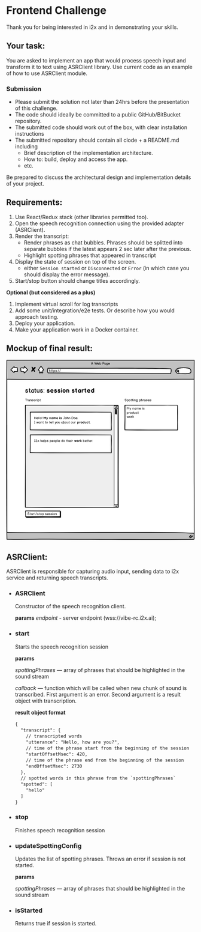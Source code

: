 # Frontend Challenge

Thank you for being interested in i2x and in demonstrating your skills.

## Your task: 
You are asked to implement an app that would process speech input and transform it to text using ASRClient library.
Use current code as an example of how to use ASRClient module.

### Submission

- Please submit the solution not later than 24hrs before the presentation of this challenge.
- The code should ideally be committed to a public GitHub/BitBucket repository.
- The submitted code should work out of the box, with clear installation instructions
- The submitted repository should contain all clode + a README.md including
  - Brief description of the implementation architecture.
  - How to: build, deploy and access the app.
  - etc.
  
Be prepared to discuss the architectural design and implementation details of your project.
  

## Requirements:
1. Use React/Redux stack (other libraries permitted too).
2. Open the speech recognition connection using the provided adapter (ASRClient).
3. Render the transcript:
    - Render phrases as chat bubbles. Phrases should be splitted into separate bubbles if the latest appears 2 sec later after the previous.
    - Highlight spotting phrases that appeared in transcript
4. Display the state of session on top of the screen.
    - either `Session started` or `Disconnected` or `Error` (in which case you should display the error message).
5. Start/stop button should change titles accordingly.

**Optional (but considered as a plus)**
1. Implement virtual scroll for log transcripts
2. Add some unit/integration/e2e tests. Or describe how you would approach testing.
3. Deploy your application.
4. Make your application work in a Docker container.

## Mockup of final result:

![mockup](./transcript-mock.png)

## ASRClient:

  ASRClient is responsible for capturing audio input, sending data to i2x service and returning speech transcripts.   

- ### ASRClient
    Constructor of the speech recognition client.
    
    **params**
    *endpoint* - server endpoint (wss://vibe-rc.i2x.ai);

- ### start
    Starts the speech recognition session

    **params**
    
    *spottingPhrases* — array of phrases that should be highlighted in the sound stream

    *callback* — function which will be called when new chunk of sound is transcribed. 
    First argument is an error. Second argument is a result object with transcription.
    
    **result object format**
    
    ```
    {
      "transcript": {
        // transcripted words
        "utterance": "Hello, how are you?", 
        // time of the phrase start from the beginning of the session
        "startOffsetMsec": 420, 
        // time of the phrase end from the beginning of the session
        "endOffsetMsec": 2730 
      },
      // spotted words in this phrase from the `spottingPhrases`
      "spotted": [
        "hello" 
      ]
    }
    ```

- ### stop

    Finishes speech recognition session

- ### updateSpottingConfig

    Updates the list of spotting phrases. Throws an error if session is not started.

    **params**
    
    *spottingPhrases* — array of phrases that should be highlighted in the sound stream

- ### isStarted

    Returns true if session is started.
